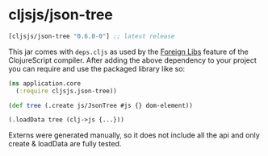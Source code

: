# cljsjs/json-tree

[](dependency)
```clojure
[cljsjs/json-tree "0.6.0-0"] ;; latest release
```
[](/dependency)

This jar comes with `deps.cljs` as used by the [Foreign Libs][flibs] feature
of the ClojureScript compiler. After adding the above dependency to your project
you can require and use the packaged library like so:

```clojure
(ns application.core
  (:require cljsjs.json-tree))

(def tree (.create js/JsonTree #js {} dom-element))

(.loadData tree (clj->js {...}))
```

Externs were generated manually, so it does not include all the api and only create & loadData are fully tested.

[flibs]: https://github.com/clojure/clojurescript/wiki/Foreign-Dependencies